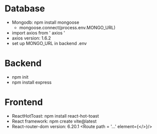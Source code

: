# Database 
- Mongodb: npm install mongoose
  + mongoose.connect(process.env.MONGO_URL)
- import axios from ' axios '
- axios version: 1.6.2
- set up MONGO_URL in backend .env

# Backend
- npm init
- npm install express
  
# Frontend
- ReactHotToast: npm install react-hot-toast
- React framework: npm create vite@latest
- React-router-dom version: 6.20.1
  <Routes>
        <Route path = '...' element={</>}/>
  </Routes>
